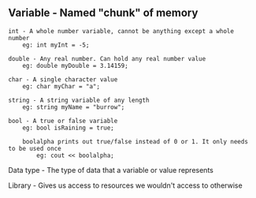 ## Variable - Named "chunk" of memory

    int - A whole number variable, cannot be anything except a whole number
        eg: int myInt = -5;

    double - Any real number. Can hold any real number value
        eg: double myDouble = 3.14159;
    
    char - A single character value
        eg: char myChar = "a";

    string - A string variable of any length
        eg: string myName = "burrow";

    bool - A true or false variable
        eg: bool isRaining = true;

        boolalpha prints out true/false instead of 0 or 1. It only needs to be used once
            eg: cout << boolalpha;
    


Data type - The type of data that a variable or value represents

Library - Gives us access to resources we wouldn't access to otherwise

